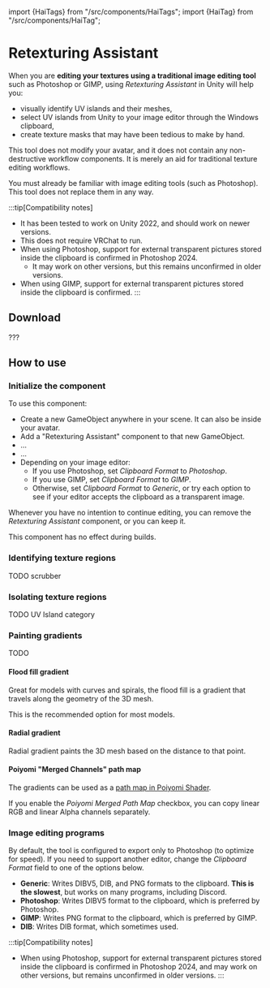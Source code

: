 ﻿---
unlisted: true
---
import {HaiTags} from "/src/components/HaiTags";
import {HaiTag} from "/src/components/HaiTag";

# Retexturing Assistant

<HaiTags>
<HaiTag isUniversal={true} />
<HaiTag compatibleWithPhotoshop={true} short={true} />
<HaiTag compatibleWithGIMP={true} short={true} />
</HaiTags>

When you are **editing your textures using a traditional image editing tool** such as Photoshop or GIMP,
using *Retexturing Assistant* in Unity will help you:
- visually identify UV islands and their meshes,
- select UV islands from Unity to your image editor through the Windows clipboard,
- create texture masks that may have been tedious to make by hand.

This tool does not modify your avatar, and it does not contain any non-destructive workflow components.
It is merely an aid for traditional texture editing workflows.

You must already be familiar with image editing tools (such as Photoshop). This tool does not replace them
in any way.

:::tip[Compatibility notes]
- It has been tested to work on Unity 2022, and should work on newer versions.
- This does not require VRChat to run.
- When using Photoshop, support for external transparent pictures stored inside the clipboard is confirmed in Photoshop 2024.
    - It may work on other versions, but this remains unconfirmed in older versions.
- When using GIMP, support for external transparent pictures stored inside the clipboard is confirmed.
:::

## Download

???

## How to use

### Initialize the component

To use this component:
- Create a new GameObject anywhere in your scene. It can also be inside your avatar.
- Add a "Retexturing Assistant" component to that new GameObject.
- ...
- ...
- Depending on your image editor:
  - If you use Photoshop, set *Clipboard Format* to *Photoshop*. 
  - If you use GIMP, set *Clipboard Format* to *GIMP*.
  - Otherwise, set *Clipboard Format* to *Generic*, or try each option to see if your editor accepts the clipboard as a transparent image.

Whenever you have no intention to continue editing, you can remove the *Retexturing Assistant* component, or you can keep it.

This component has no effect during builds.

### Identifying texture regions

TODO scrubber

### Isolating texture regions

TODO UV Island category

### Painting gradients

TODO

#### Flood fill gradient

Great for models with curves and spirals, the flood fill is a gradient that travels along the geometry of the 3D mesh.

This is the recommended option for most models.

#### Radial gradient

Radial gradient paints the 3D mesh based on the distance to that point.

#### Poiyomi "Merged Channels" path map

The gradients can be used as a [path map in Poiyomi Shader](https://www.poiyomi.com/special-fx/pathing).

If you enable the *Poiyomi Merged Path Map* checkbox, you can copy linear RGB and linear Alpha channels separately.

### Image editing programs

By default, the tool is configured to export only to Photoshop (to optimize for speed). If you need to support another editor,
change the *Clipboard Format* field to one of the options below.

- **Generic**: Writes DIBV5, DIB, and PNG formats to the clipboard. **This is the slowest**, but works on many programs, including Discord.
- **Photoshop**: Writes DIBV5 format to the clipboard, which is preferred by Photoshop.
- **GIMP**: Writes PNG format to the clipboard, which is preferred by GIMP.
- **DIB**: Writes DIB format, which sometimes used.

:::tip[Compatibility notes]
- When using Photoshop, support for external transparent pictures stored inside the clipboard is confirmed in Photoshop 2024,
  and may work on other versions, but remains unconfirmed in older versions.
:::
